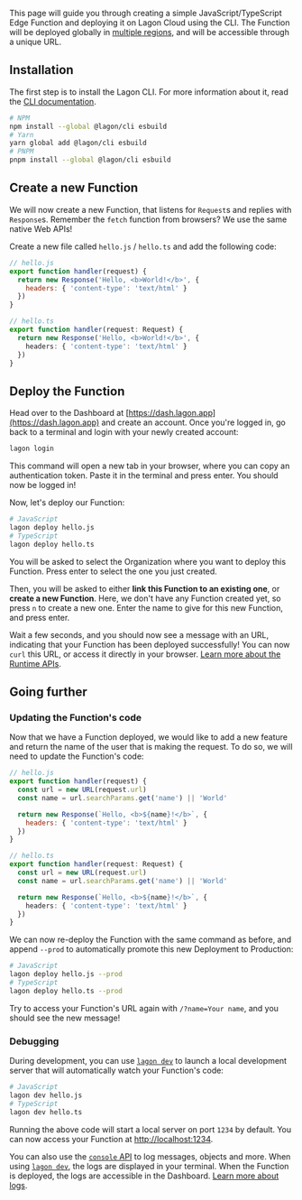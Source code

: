 This page will guide you through creating a simple JavaScript/TypeScript Edge Function and deploying it on Lagon Cloud using the CLI. The Function will be deployed globally in [multiple regions](/cloud/regions), and will be accessible through a unique URL.

<div className="steps-container">

## Installation

The first step is to install the Lagon CLI. For more information about it, read the [CLI documentation](/cli).

```bash
# NPM
npm install --global @lagon/cli esbuild
# Yarn
yarn global add @lagon/cli esbuild
# PNPM
pnpm install --global @lagon/cli esbuild
```

## Create a new Function

We will now create a new Function, that listens for `Request`s and replies with `Response`s. Remember the `fetch` function from browsers? We use the same native Web APIs!

Create a new file called `hello.js` / `hello.ts` and add the following code:

```javascript
// hello.js
export function handler(request) {
  return new Response('Hello, <b>World!</b>', {
    headers: { 'content-type': 'text/html' }
  })
}
```

```typescript
// hello.ts
export function handler(request: Request) {
  return new Response('Hello, <b>World!</b>', {
    headers: { 'content-type': 'text/html' }
  })
}
```

## Deploy the Function

Head over to the Dashboard at [https://dash.lagon.app](https://dash.lagon.app) and create an account. Once you're logged in, go back to a terminal and login with your newly created account:

```bash
lagon login
```

This command will open a new tab in your browser, where you can copy an authentication token. Paste it in the terminal and press enter. You should now be logged in!

Now, let's deploy our Function:

```bash
# JavaScript
lagon deploy hello.js
# TypeScript
lagon deploy hello.ts
```

You will be asked to select the Organization where you want to deploy this Function. Press enter to select the one you just created.

Then, you will be asked to either **link this Function to an existing one**, or **create a new Function**. Here, we don't have any Function created yet, so press `n` to create a new one. Enter the name to give for this new Function, and press enter.

Wait a few seconds, and you should now see a message with an URL, indicating that your Function has been deployed successfully! You can now `curl` this URL, or access it directly in your browser. [Learn more about the Runtime APIs](/runtime-apis).

</div>

## Going further

### Updating the Function's code

Now that we have a Function deployed, we would like to add a new feature and return the name of the user that is making the request. To do so, we will need to update the Function's code:


```javascript {3-4,6}
// hello.js
export function handler(request) {
  const url = new URL(request.url)
  const name = url.searchParams.get('name') || 'World'

  return new Response(`Hello, <b>${name}!</b>`, {
    headers: { 'content-type': 'text/html' }
  })
}
```

```typescript {3-4,6}
// hello.ts
export function handler(request: Request) {
  const url = new URL(request.url)
  const name = url.searchParams.get('name') || 'World'

  return new Response(`Hello, <b>${name}!</b>`, {
    headers: { 'content-type': 'text/html' }
  })
}
```

We can now re-deploy the Function with the same command as before, and append `--prod` to automatically promote this new Deployment to Production:

```bash
# JavaScript
lagon deploy hello.js --prod
# TypeScript
lagon deploy hello.ts --prod
```

Try to access your Function's URL again with `/?name=Your name`, and you should see the new message!

### Debugging

During development, you can use [`lagon dev`](/cli#lagon-dev) to launch a local development server that will automatically watch your Function's code:

```bash
# JavaScript
lagon dev hello.js
# TypeScript
lagon dev hello.ts
```

Running the above code will start a local server on port `1234` by default. You can now access your Function at [http://localhost:1234](http://localhost:1234).

You can also use the [`console` API](/runtime-apis#console) to log messages, objects and more. When using [`lagon dev`](/cli#lagon-dev), the logs are displayed in your terminal. When the Function is deployed, the logs are accessible in the Dashboard. [Learn more about logs](/cloud/logs).
